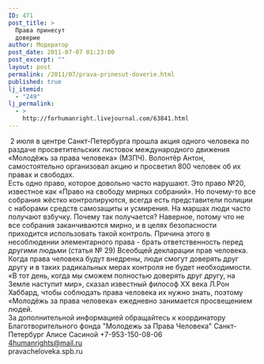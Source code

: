 ```yaml
---
ID: 471
post_title: >
  Права принесут
  доверие
author: Модератор
post_date: 2011-07-07 01:23:00
post_excerpt: ""
layout: post
permalink: /2011/07/prava-prinesut-doverie.html
published: true
lj_itemid:
  - "249"
lj_permalink:
  - >
    http://forhumanright.livejournal.com/63841.html
---
```

&nbsp;<img align="left" alt="" src="http://cs5338.vk.com/u132145096/132409092/x_5b26039f.jpg" />2 июля в центре Санкт-Петербурга прошла акция одного человека по раздаче просветительских листовок международного движения &laquo;Молодёжь за права человека&raquo; (МЗПЧ). Волонтёр Антон, самостоятельно организовал акцию и просветил 800 человек об их правах и свободах.<br />Есть одно право, которое довольно часто нарушают. Это право №20, известное как &laquo;Право на свободу мирных собраний&raquo;. Но почему-то все собрания жёстко контролируются, всегда есть представители полиции с наборами средств самозащиты и усмирения. На маршах люди часто получают взбучку. Почему так получается? Наверное, потому что не все собрания заканчиваются мирно, и в целях безопасности приходится использовать такой контроль. Причина этого в несоблюдении элементарного права - брать ответственность перед другими людьми (статья № 29) Всеобщей декларации прав человека. Когда права человека будут внедрены, люди смогут доверять друг другу и в таких радикальных мерах контроля не будет необходимости.<br />&laquo;В тот день, когда мы сможем полностью доверять друг другу, на Земле наступит мир&raquo;, сказал известный философ ХХ века Л.Рон Хаббард, чтобы соблюдать права человека их нужно знать, поэтому &laquo;Молодёжь за права человека&raquo; ежедневно занимается просвещением людей.<br />За дополнительной информацией обращайтесь к координатору Благотворительного фонда &quot;Молодежь за Права Человека&quot; Санкт-Петербург Алисе Сасиной +7-953-150-08-06<br />4humanrights@mail.ru <br />pravacheloveka.spb.ru